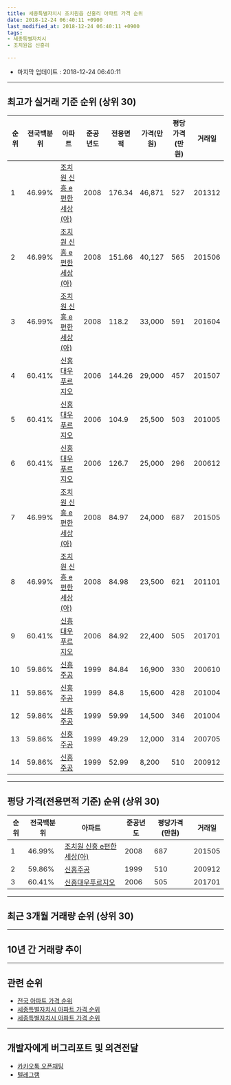 ```yaml
---
title: 세종특별자치시 조치원읍 신흥리 아파트 가격 순위
date: 2018-12-24 06:40:11 +0900
last_modified_at: 2018-12-24 06:40:11 +0900
tags:
- 세종특별자치시
- 조치원읍 신흥리

---
```


* 마지막 업데이트 : 2018-12-24 06:40:11

---

## 최고가 실거래 기준 순위 (상위 30)


|순위|전국백분위|아파트|준공년도|전용면적|가격(만원)|평당가격(만원)|거래일|
|---|---|---|---|---|---|---|---|
|1|46.99%|[조치원 신흥 e편한세상(아)](https://search.naver.com/search.naver?query=%EC%84%B8%EC%A2%85%ED%8A%B9%EB%B3%84%EC%9E%90%EC%B9%98%EC%8B%9C+%EC%A1%B0%EC%B9%98%EC%9B%90%EC%9D%8D+%EC%8B%A0%ED%9D%A5%EB%A6%AC+%EC%A1%B0%EC%B9%98%EC%9B%90+%EC%8B%A0%ED%9D%A5+e%ED%8E%B8%ED%95%9C%EC%84%B8%EC%83%81%28%EC%95%84%29)|2008|176.34|46,871|527|201312|
|2|46.99%|[조치원 신흥 e편한세상(아)](https://search.naver.com/search.naver?query=%EC%84%B8%EC%A2%85%ED%8A%B9%EB%B3%84%EC%9E%90%EC%B9%98%EC%8B%9C+%EC%A1%B0%EC%B9%98%EC%9B%90%EC%9D%8D+%EC%8B%A0%ED%9D%A5%EB%A6%AC+%EC%A1%B0%EC%B9%98%EC%9B%90+%EC%8B%A0%ED%9D%A5+e%ED%8E%B8%ED%95%9C%EC%84%B8%EC%83%81%28%EC%95%84%29)|2008|151.66|40,127|565|201506|
|3|46.99%|[조치원 신흥 e편한세상(아)](https://search.naver.com/search.naver?query=%EC%84%B8%EC%A2%85%ED%8A%B9%EB%B3%84%EC%9E%90%EC%B9%98%EC%8B%9C+%EC%A1%B0%EC%B9%98%EC%9B%90%EC%9D%8D+%EC%8B%A0%ED%9D%A5%EB%A6%AC+%EC%A1%B0%EC%B9%98%EC%9B%90+%EC%8B%A0%ED%9D%A5+e%ED%8E%B8%ED%95%9C%EC%84%B8%EC%83%81%28%EC%95%84%29)|2008|118.2|33,000|591|201604|
|4|60.41%|[신흥대우푸르지오](https://search.naver.com/search.naver?query=%EC%84%B8%EC%A2%85%ED%8A%B9%EB%B3%84%EC%9E%90%EC%B9%98%EC%8B%9C+%EC%A1%B0%EC%B9%98%EC%9B%90%EC%9D%8D+%EC%8B%A0%ED%9D%A5%EB%A6%AC+%EC%8B%A0%ED%9D%A5%EB%8C%80%EC%9A%B0%ED%91%B8%EB%A5%B4%EC%A7%80%EC%98%A4)|2006|144.26|29,000|457|201507|
|5|60.41%|[신흥대우푸르지오](https://search.naver.com/search.naver?query=%EC%84%B8%EC%A2%85%ED%8A%B9%EB%B3%84%EC%9E%90%EC%B9%98%EC%8B%9C+%EC%A1%B0%EC%B9%98%EC%9B%90%EC%9D%8D+%EC%8B%A0%ED%9D%A5%EB%A6%AC+%EC%8B%A0%ED%9D%A5%EB%8C%80%EC%9A%B0%ED%91%B8%EB%A5%B4%EC%A7%80%EC%98%A4)|2006|104.9|25,500|503|201005|
|6|60.41%|[신흥대우푸르지오](https://search.naver.com/search.naver?query=%EC%84%B8%EC%A2%85%ED%8A%B9%EB%B3%84%EC%9E%90%EC%B9%98%EC%8B%9C+%EC%A1%B0%EC%B9%98%EC%9B%90%EC%9D%8D+%EC%8B%A0%ED%9D%A5%EB%A6%AC+%EC%8B%A0%ED%9D%A5%EB%8C%80%EC%9A%B0%ED%91%B8%EB%A5%B4%EC%A7%80%EC%98%A4)|2006|126.7|25,000|296|200612|
|7|46.99%|[조치원 신흥 e편한세상(아)](https://search.naver.com/search.naver?query=%EC%84%B8%EC%A2%85%ED%8A%B9%EB%B3%84%EC%9E%90%EC%B9%98%EC%8B%9C+%EC%A1%B0%EC%B9%98%EC%9B%90%EC%9D%8D+%EC%8B%A0%ED%9D%A5%EB%A6%AC+%EC%A1%B0%EC%B9%98%EC%9B%90+%EC%8B%A0%ED%9D%A5+e%ED%8E%B8%ED%95%9C%EC%84%B8%EC%83%81%28%EC%95%84%29)|2008|84.97|24,000|687|201505|
|8|46.99%|[조치원 신흥 e편한세상(아)](https://search.naver.com/search.naver?query=%EC%84%B8%EC%A2%85%ED%8A%B9%EB%B3%84%EC%9E%90%EC%B9%98%EC%8B%9C+%EC%A1%B0%EC%B9%98%EC%9B%90%EC%9D%8D+%EC%8B%A0%ED%9D%A5%EB%A6%AC+%EC%A1%B0%EC%B9%98%EC%9B%90+%EC%8B%A0%ED%9D%A5+e%ED%8E%B8%ED%95%9C%EC%84%B8%EC%83%81%28%EC%95%84%29)|2008|84.98|23,500|621|201101|
|9|60.41%|[신흥대우푸르지오](https://search.naver.com/search.naver?query=%EC%84%B8%EC%A2%85%ED%8A%B9%EB%B3%84%EC%9E%90%EC%B9%98%EC%8B%9C+%EC%A1%B0%EC%B9%98%EC%9B%90%EC%9D%8D+%EC%8B%A0%ED%9D%A5%EB%A6%AC+%EC%8B%A0%ED%9D%A5%EB%8C%80%EC%9A%B0%ED%91%B8%EB%A5%B4%EC%A7%80%EC%98%A4)|2006|84.92|22,400|505|201701|
|10|59.86%|[신흥주공](https://search.naver.com/search.naver?query=%EC%84%B8%EC%A2%85%ED%8A%B9%EB%B3%84%EC%9E%90%EC%B9%98%EC%8B%9C+%EC%A1%B0%EC%B9%98%EC%9B%90%EC%9D%8D+%EC%8B%A0%ED%9D%A5%EB%A6%AC+%EC%8B%A0%ED%9D%A5%EC%A3%BC%EA%B3%B5)|1999|84.84|16,900|330|200610|
|11|59.86%|[신흥주공](https://search.naver.com/search.naver?query=%EC%84%B8%EC%A2%85%ED%8A%B9%EB%B3%84%EC%9E%90%EC%B9%98%EC%8B%9C+%EC%A1%B0%EC%B9%98%EC%9B%90%EC%9D%8D+%EC%8B%A0%ED%9D%A5%EB%A6%AC+%EC%8B%A0%ED%9D%A5%EC%A3%BC%EA%B3%B5)|1999|84.8|15,600|428|201004|
|12|59.86%|[신흥주공](https://search.naver.com/search.naver?query=%EC%84%B8%EC%A2%85%ED%8A%B9%EB%B3%84%EC%9E%90%EC%B9%98%EC%8B%9C+%EC%A1%B0%EC%B9%98%EC%9B%90%EC%9D%8D+%EC%8B%A0%ED%9D%A5%EB%A6%AC+%EC%8B%A0%ED%9D%A5%EC%A3%BC%EA%B3%B5)|1999|59.99|14,500|346|201004|
|13|59.86%|[신흥주공](https://search.naver.com/search.naver?query=%EC%84%B8%EC%A2%85%ED%8A%B9%EB%B3%84%EC%9E%90%EC%B9%98%EC%8B%9C+%EC%A1%B0%EC%B9%98%EC%9B%90%EC%9D%8D+%EC%8B%A0%ED%9D%A5%EB%A6%AC+%EC%8B%A0%ED%9D%A5%EC%A3%BC%EA%B3%B5)|1999|49.29|12,000|314|200705|
|14|59.86%|[신흥주공](https://search.naver.com/search.naver?query=%EC%84%B8%EC%A2%85%ED%8A%B9%EB%B3%84%EC%9E%90%EC%B9%98%EC%8B%9C+%EC%A1%B0%EC%B9%98%EC%9B%90%EC%9D%8D+%EC%8B%A0%ED%9D%A5%EB%A6%AC+%EC%8B%A0%ED%9D%A5%EC%A3%BC%EA%B3%B5)|1999|52.99|8,200|510|200912|


---

## 평당 가격(전용면적 기준) 순위 (상위 30)


|순위|전국백분위|아파트|준공년도|평당가격(만원)|거래일|
|---|---|---|---|---|---|
|1|46.99%|[조치원 신흥 e편한세상(아)](https://search.naver.com/search.naver?query=%EC%84%B8%EC%A2%85%ED%8A%B9%EB%B3%84%EC%9E%90%EC%B9%98%EC%8B%9C+%EC%A1%B0%EC%B9%98%EC%9B%90%EC%9D%8D+%EC%8B%A0%ED%9D%A5%EB%A6%AC+%EC%A1%B0%EC%B9%98%EC%9B%90+%EC%8B%A0%ED%9D%A5+e%ED%8E%B8%ED%95%9C%EC%84%B8%EC%83%81%28%EC%95%84%29)|2008|687|201505|
|2|59.86%|[신흥주공](https://search.naver.com/search.naver?query=%EC%84%B8%EC%A2%85%ED%8A%B9%EB%B3%84%EC%9E%90%EC%B9%98%EC%8B%9C+%EC%A1%B0%EC%B9%98%EC%9B%90%EC%9D%8D+%EC%8B%A0%ED%9D%A5%EB%A6%AC+%EC%8B%A0%ED%9D%A5%EC%A3%BC%EA%B3%B5)|1999|510|200912|
|3|60.41%|[신흥대우푸르지오](https://search.naver.com/search.naver?query=%EC%84%B8%EC%A2%85%ED%8A%B9%EB%B3%84%EC%9E%90%EC%B9%98%EC%8B%9C+%EC%A1%B0%EC%B9%98%EC%9B%90%EC%9D%8D+%EC%8B%A0%ED%9D%A5%EB%A6%AC+%EC%8B%A0%ED%9D%A5%EB%8C%80%EC%9A%B0%ED%91%B8%EB%A5%B4%EC%A7%80%EC%98%A4)|2006|505|201701|


---

## 최근 3개월 거래량 순위 (상위 30)


<div style="width:100%;">
    <canvas id="deal_count_ranking" height="250"></canvas>
</div>


<script>
new Chart(document.getElementById("deal_count_ranking"), {
    type: 'horizontalBar',
    data: {
        labels: ['조치원 신흥 e편한세상(아)', '신흥주공', '신흥대우푸르지오'],
        datasets: [{
            label: '실거래 수',
            data: [14, 10, 4],
            borderColor: "rgba(255, 0, 128, 1)",
            backgroundColor: "rgba(255, 0, 128, 0.5)",
            fill: false,
        }]
    },
    options: {
        responsive: true,
        title: {
            display: true,
            text: '최근 3개월 거래량 순위'
        },
        tooltips: {
            mode: 'index',
            intersect: false,
            callbacks: {
                title: function(tooltipItems, data) {
                    return "실거래 수:";
                },
                label: function(tooltipItem, data) {
                    return data.labels[tooltipItem.index] + ": " + tooltipItem.xLabel;
                }
            }
        },
        hover: {
            mode: 'nearest',
            intersect: true
        },
        scales: {
            xAxes: [{
                display: true,
                scaleLabel: {
                    display: true,
                    labelString: '실거래 수'
                },
                ticks: {
                    suggestedMin: 0,
                }
            }],
            yAxes: [{
                display: true,
                ticks: {
                    autoSkip: false,
                    callback: function(value, index, values) {
                        if (value.length > 15)
                            return value.substr(0, 13) + "...";
                        else
                            return value;
                    }
                },
                scaleLabel: {
                    display: false,
                }
            }]
        }
    }
});

</script>


---

## 10년 간 거래량 추이


<div style="width:100%;">
    <canvas id="deal_progress" height="250"></canvas>
</div>

<script>
new Chart(document.getElementById("deal_progress"), {
    type: 'line',
    data: {
        labels: ['200812','200901','200902','200903','200904','200905','200906','200907','200908','200909','200910','200911','200912','201001','201002','201003','201004','201005','201006','201007','201008','201009','201010','201011','201012','201101','201102','201103','201104','201105','201106','201107','201108','201109','201110','201111','201112','201201','201202','201203','201204','201205','201206','201207','201208','201209','201210','201211','201212','201301','201302','201303','201304','201305','201306','201307','201308','201309','201310','201311','201312','201401','201402','201403','201404','201405','201406','201407','201408','201409','201410','201411','201412','201501','201502','201503','201504','201505','201506','201507','201508','201509','201510','201511','201512','201601','201602','201603','201604','201605','201606','201607','201608','201609','201610','201611','201612','201701','201702','201703','201704','201705','201706','201707','201708','201709','201710','201711','201712','201801','201802','201803','201804','201805','201806','201807','201808','201809','201810','201811','201812'],
        datasets: [{
            label: '실거래 수',
            pointRadius: 1,
            data: [2, 3, 15, 10, 9, 7, 6, 6, 15, 12, 9, 7, 11, 13, 28, 21, 27, 12, 20, 11, 13, 12, 34, 26, 56, 46, 35, 21, 29, 42, 29, 15, 20, 22, 30, 23, 14, 10, 11, 20, 16, 18, 15, 15, 18, 22, 33, 33, 23, 20, 12, 15, 25, 27, 12, 14, 9, 26, 19, 21, 14, 19, 21, 18, 11, 8, 9, 8, 12, 15, 15, 11, 15, 18, 6, 15, 14, 17, 32, 27, 15, 17, 28, 16, 14, 18, 19, 29, 24, 25, 13, 30, 24, 25, 23, 21, 17, 18, 29, 28, 18, 23, 24, 22, 19, 6, 14, 13, 11, 20, 15, 11, 13, 13, 9, 8, 10, 10, 16, 9, 3],
            borderColor: "rgba(255, 201, 14, 1)",
            backgroundColor: "rgba(255, 201, 14, 0.5)",
            fill: true,
        }]
    },
    options: {
        responsive: true,
        title: {
            display: true,
            text: '10년간 거래량 추이'
        },
        tooltips: {
            mode: 'index',
            intersect: false,
        },
        hover: {
            mode: 'nearest',
            intersect: true
        },
        scales: {
            xAxes: [{
                display: true,
                scaleLabel: {
                    display: true,
                    labelString: '년/월'
                }
            }],
            yAxes: [{
                display: true,
                ticks: {
                    suggestedMin: 0,
                },
                scaleLabel: {
                    display: true,
                    labelString: '실거래 수'
                }
            }]
        }
    }
});

</script>


---

## 관련 순위

- [전국 아파트 가격 순위](https://inasie.github.io/apt-ranking/전국)
- [세종특별자치시 아파트 가격 순위](https://inasie.github.io/apt-ranking/세종특별자치시)
- [세종특별자치시 아파트 가격 순위](https://inasie.github.io/apt-ranking/세종특별자치시)


---

## 개발자에게 버그리포트 및 의견전달

- [카카오톡 오픈채팅](https://open.kakao.com/o/gLJUAP4)
- [텔레그램](https://t.me/inasie)

